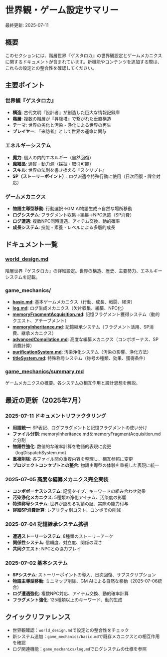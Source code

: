 # 世界観・ゲーム設定サマリー

最終更新: 2025-07-11

## 概要
このセクションには、階層世界『ゲスタロカ』の世界観設定とゲームメカニクスに関するドキュメントが含まれています。新機能やコンテンツを追加する際は、これらの設定との整合性を確認してください。

## 主要ポイント

### 世界観『ゲスタロカ』
- **構造**: 古代文明『設計者』が創造した巨大な情報記録庫
- **階層**: 複数の階層が『昇降塔』で繋がれた垂直構造
- **テーマ**: 世界の劣化と汚染 - 浄化による世界の再生
- **プレイヤー**: 『来訪者』として世界の運命に関与

### エネルギーシステム
- **魔力**: 個人の内的エネルギー（自然回復）
- **魔結晶**: 通貨・動力源（採掘・取引可能）
- **スキル**: 世界の法則を書き換える『スクリプト』
- **SP（ストーリーポイント）**: ログ派遣や特殊行動に使用（日次回復・課金対応）

### ゲームメカニクス
- **物語主導型移動**: 行動選択→GM AI物語生成→自然な場所移動
- **ログシステム**: フラグメント収集→編纂→NPC派遣（SP消費）
- **ログ遭遇**: 複数NPC同時遭遇、アイテム交換、動的確率
- **成長システム**: 技能・素養・レベルによる多層的成長

## ドキュメント一覧

### [world_design.md](world_design.md)
階層世界『ゲスタロカ』の詳細設定。世界の構造、歴史、主要勢力、エネルギーシステムを記載。

### game_mechanics/
- **[basic.md](game_mechanics/basic.md)**: 基本ゲームメカニクス（行動、成長、戦闘、経済）
- **[log.md](game_mechanics/log.md)**: ログ生成メカニクス（欠片収集、編纂、NPC化）
- **[memoryFragmentAcquisition.md](game_mechanics/memoryFragmentAcquisition.md)**: 記憶フラグメント獲得システム（動的クエスト、アチーブメント）
- **[memoryInheritance.md](game_mechanics/memoryInheritance.md)**: 記憶継承システム（フラグメント活用、SP消費、継承メカニクス）
- **[advancedCompilation.md](game_mechanics/advancedCompilation.md)**: 高度な編纂メカニクス（コンボボーナス、SP消費計算）
- **[purificationSystem.md](game_mechanics/purificationSystem.md)**: 汚染浄化システム（汚染の影響、浄化方法）
- **[titleSystem.md](game_mechanics/titleSystem.md)**: 特殊称号システム（称号の種類、効果、獲得条件）

### [game_mechanics/summary.md](game_mechanics/summary.md)
ゲームメカニクスの概要。各システムの相互作用と設計思想を解説。

## 最近の更新（2025年7月）

### 2025-07-11 ドキュメントリファクタリング
- **用語統一**: SP表記、ログフラグメントと記憶フラグメントの使い分け
- **ファイル分割**: memoryInheritance.mdをmemoryFragmentAcquisition.mdと分割
- **物語性強化**: 数値的な確率計算を物語的表現に変更（logDispatchSystem.md）
- **重複削除**: 各ファイル間の重複内容を整理し、相互参照に変更
- **プロジェクトコンセプトとの整合**: 物語主導型の体験を重視した表現に統一

### 2025-07-05 高度な編纂メカニクス完全実装
- **コンボボーナスシステム**: 記憶タイプ、キーワードの組み合わせ効果
- **汚染浄化メカニクス**: 5種類の浄化アイテム、汚染度の影響
- **特殊称号システム**: 世界が認める功績の証、実際の能力付与
- **詳細SP消費計算**: レアリティ別コスト、コンボでの削減

### 2025-07-04 記憶継承システム拡張
- **遭遇ストーリーシステム**: 8種類のストーリーアーク
- **関係性システム**: 信頼度、対立度、関係の深さ
- **共同クエスト**: NPCとの協力プレイ

### 2025-07-02 基本システム
- **SPシステム**: ストーリーポイントの導入、日次回復、サブスクリプション
- **物語主導型移動**: ミニマップ削除、GM AIによる自然な移動（2025-07-06統合）
- **ログ遭遇強化**: 複数NPC対応、アイテム交換、動的確率計算
- **フラグメント強化**: 125種類以上のキーワード、動的生成

## クイックリファレンス

- 世界観確認：`world_design.md`で設定との整合性をチェック
- 新システム追加：`game_mechanics/basic.md`で既存メカニクスとの相互作用を確認
- ログ関連機能：`game_mechanics/log.md`でログシステムの仕様を参照